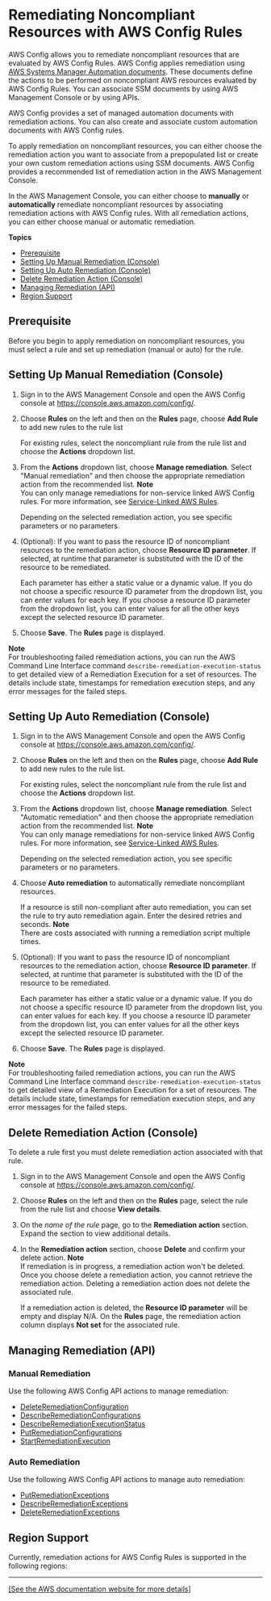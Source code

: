# Remediating Noncompliant Resources with AWS Config Rules<a name="remediation"></a>

 AWS Config allows you to remediate noncompliant resources that are evaluated by AWS Config Rules\. AWS Config applies remediation using [AWS Systems Manager Automation documents](https://docs.aws.amazon.com/systems-manager/latest/userguide/systems-manager-automation.html)\. These documents define the actions to be performed on noncompliant AWS resources evaluated by AWS Config Rules\. You can associate SSM documents by using AWS Management Console or by using APIs\.

AWS Config provides a set of managed automation documents with remediation actions\. You can also create and associate custom automation documents with AWS Config rules\. 

To apply remediation on noncompliant resources, you can either choose the remediation action you want to associate from a prepopulated list or create your own custom remediation actions using SSM documents\. AWS Config provides a recommended list of remediation action in the AWS Management Console\. 

In the AWS Management Console, you can either choose to **manually** or **automatically** remediate noncompliant resources by associating remediation actions with AWS Config rules\. With all remediation actions, you can either choose manual or automatic remediation\.

**Topics**
+ [Prerequisite](#prerequisite)
+ [Setting Up Manual Remediation \(Console\)](#setup-manualremediation)
+ [Setting Up Auto Remediation \(Console\)](#setup-autoremediation)
+ [Delete Remediation Action \(Console\)](#delete-remediation-action)
+ [Managing Remediation \(API\)](#remediate-api)
+ [Region Support](#region-support-config-remediation)

## Prerequisite<a name="prerequisite"></a>

Before you begin to apply remediation on noncompliant resources, you must select a rule and set up remediation \(manual or auto\) for the rule\.

## Setting Up Manual Remediation \(Console\)<a name="setup-manualremediation"></a>

1. Sign in to the AWS Management Console and open the AWS Config console at [https://console\.aws\.amazon\.com/config/](https://console.aws.amazon.com/config/)\.

1. Choose **Rules** on the left and then on the **Rules** page, choose **Add Rule** to add new rules to the rule list 

   For existing rules, select the noncompliant rule from the rule list and choose the **Actions** dropdown list\.

1. From the **Actions** dropdown list, choose **Manage remediation**\. Select "Manual remediation" and then choose the appropriate remediation action from the recommended list\.
**Note**  
You can only manage remediations for non\-service linked AWS Config rules\. For more information, see [ Service\-Linked AWS Rules](https://docs.aws.amazon.com/config/latest/developerguide/service-linked-awsconfig-rules.html)\.

   Depending on the selected remediation action, you see specific parameters or no parameters\.

1. \(Optional\): If you want to pass the resource ID of noncompliant resources to the remediation action, choose **Resource ID parameter**\. If selected, at runtime that parameter is substituted with the ID of the resource to be remediated\.

   Each parameter has either a static value or a dynamic value\. If you do not choose a specific resource ID parameter from the dropdown list, you can enter values for each key\. If you choose a resource ID parameter from the dropdown list, you can enter values for all the other keys except the selected resource ID parameter\. 

1. Choose **Save**\. The **Rules** page is displayed\.

**Note**  
For troubleshooting failed remediation actions, you can run the AWS Command Line Interface command `describe-remediation-execution-status` to get detailed view of a Remediation Execution for a set of resources\. The details include state, timestamps for remediation execution steps, and any error messages for the failed steps\.

## Setting Up Auto Remediation \(Console\)<a name="setup-autoremediation"></a>

1. Sign in to the AWS Management Console and open the AWS Config console at [https://console\.aws\.amazon\.com/config/](https://console.aws.amazon.com/config/)\.

1. Choose **Rules** on the left and then on the **Rules** page, choose **Add Rule** to add new rules to the rule list\. 

   For existing rules, select the noncompliant rule from the rule list and choose the **Actions** dropdown list\.

1. From the **Actions** dropdown list, choose **Manage remediation**\. Select "Automatic remediation" and then choose the appropriate remediation action from the recommended list\.
**Note**  
You can only manage remediations for non\-service linked AWS Config rules\. For more information, see [ Service\-Linked AWS Rules](https://docs.aws.amazon.com/config/latest/developerguide/service-linked-awsconfig-rules.html)\.

   Depending on the selected remediation action, you see specific parameters or no parameters\.

1. Choose **Auto remediation** to automatically remediate noncompliant resources\.

   If a resource is still non\-compliant after auto remediation, you can set the rule to try auto remediation again\. Enter the desired retries and seconds\.
**Note**  
There are costs associated with running a remediation script multiple times\.

1. \(Optional\): If you want to pass the resource ID of noncompliant resources to the remediation action, choose **Resource ID parameter**\. If selected, at runtime that parameter is substituted with the ID of the resource to be remediated\.

   Each parameter has either a static value or a dynamic value\. If you do not choose a specific resource ID parameter from the dropdown list, you can enter values for each key\. If you choose a resource ID parameter from the dropdown list, you can enter values for all the other keys except the selected resource ID parameter\. 

1. Choose **Save**\. The **Rules** page is displayed\.

**Note**  
For troubleshooting failed remediation actions, you can run the AWS Command Line Interface command `describe-remediation-execution-status` to get detailed view of a Remediation Execution for a set of resources\. The details include state, timestamps for remediation execution steps, and any error messages for the failed steps\.

## Delete Remediation Action \(Console\)<a name="delete-remediation-action"></a>

To delete a rule first you must delete remediation action associated with that rule\. 

1. Sign in to the AWS Management Console and open the AWS Config console at [https://console\.aws\.amazon\.com/config/](https://console.aws.amazon.com/config/)\.

1. Choose **Rules** on the left and then on the **Rules** page, select the rule from the rule list and choose **View details**\.

1. On the *name of the rule* page, go to the **Remediation action** section\. Expand the section to view additional details\.

1. In the **Remediation action** section, choose **Delete** and confirm your delete action\.
**Note**  
If remediation is in progress, a remediation action won't be deleted\. Once you choose delete a remediation action, you cannot retrieve the remediation action\. Deleting a remediation action does not delete the associated rule\.

   If a remediation action is deleted, the **Resource ID parameter** will be empty and display N/A\. On the **Rules** page, the remediation action column displays **Not set** for the associated rule\.

## Managing Remediation \(API\)<a name="remediate-api"></a>

### Manual Remediation<a name="remediate-api"></a>

Use the following AWS Config API actions to manage remediation:
+ [DeleteRemediationConfiguration](https://docs.aws.amazon.com/config/latest/APIReference/API_DeleteRemediationConfiguration.html)
+ [DescribeRemediationConfigurations](https://docs.aws.amazon.com/config/latest/APIReference/API_DescribeRemediationConfigurations.html)
+ [DescribeRemediationExecutionStatus](https://docs.aws.amazon.com/config/latest/APIReference/API_DescribeRemediationExecutionStatus.html)
+ [PutRemediationConfigurations](https://docs.aws.amazon.com/config/latest/APIReference/API_PutRemediationConfigurations.html)
+ [StartRemediationExecution](https://docs.aws.amazon.com/config/latest/APIReference/API_StartRemediationExecution.html)

### Auto Remediation<a name="remediate-api"></a>

Use the following AWS Config API actions to manage auto remediation:
+ [PutRemediationExceptions](https://docs.aws.amazon.com/config/latest/APIReference/API_PutRemediationExceptions.html)
+ [DescribeRemediationExceptions](https://docs.aws.amazon.com/config/latest/APIReference/API_DescribeRemediationExceptions.html)
+ [DeleteRemediationExceptions](https://docs.aws.amazon.com/config/latest/APIReference/API_DeleteRemediationExceptions.html)

## Region Support<a name="region-support-config-remediation"></a>

Currently, remediation actions for AWS Config Rules is supported in the following regions:


****  
[\[See the AWS documentation website for more details\]](http://docs.aws.amazon.com/config/latest/developerguide/remediation.html)
